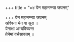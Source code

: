 +++
title = "०४ येन महानग्न्या जघनम्"

+++
येन महानग्न्या जघनम्  
अश्विना येन वा सूरा ।  
येनाक्षा अभ्यषिच्यन्त  
तेनेमां वर्चसावतम् ॥